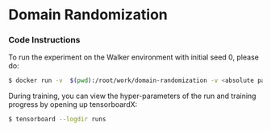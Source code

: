 # Domain Randomization

### Code Instructions

To run the experiment on the Walker environment with initial seed 0, please do:

```bash
$ docker run -v  $(pwd):/root/work/domain-randomization -v <absolute path to .mujoco folder>:/root/.mujoco -it sharadmv/domain-randomization:pytorch mpirun -np 30 pipenv run python scripts/ppo_pytorch.py --env_dist_stdev 1.0 --seed 0
```

During training, you can view the hyper-parameters of the run and training progress by opening up tensorboardX:

```bash
$ tensorboard --logdir runs
```
